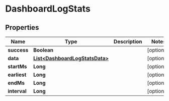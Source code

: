 

# DashboardLogStats

## Properties

Name | Type | Description | Notes
------------ | ------------- | ------------- | -------------
**success** | **Boolean** |  |  [optional]
**data** | [**List&lt;DashboardLogStatsData&gt;**](DashboardLogStatsData.md) |  |  [optional]
**startMs** | **Long** |  |  [optional]
**earliest** | **Long** |  |  [optional]
**endMs** | **Long** |  |  [optional]
**interval** | **Long** |  |  [optional]



